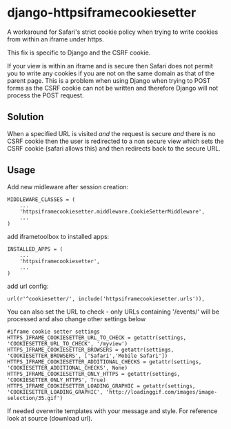 django-httpsiframecookiesetter
==============================

A workaround for Safari's strict cookie policy when trying to write cookies from within an iframe under https.

This fix is specific to Django and the CSRF cookie.

If your view is within an iframe and is secure then Safari does not permit you to write any cookies if you are not on the same domain as that of the parent page. This is a problem when using Django when trying to POST forms as the CSRF cookie can not be written and therefore Django will not process the POST request.

Solution
-----

When a specified URL is visited _and_ the request is secure _and_ there is no CSRF cookie then the user is redirected to a non secure view which sets the CSRF cookie (safari allows this) and then redirects back to the secure URL.

Usage
-----
Add new midleware after session creation:

    MIDDLEWARE_CLASSES = (
        ...
        'httpsiframecookiesetter.middleware.CookieSetterMiddleware',
        ...
    )

add iframetoolbox to installed apps:

    INSTALLED_APPS = (
        ...
        'httpsiframecookiesetter',
        ...
    )

add url config:

    url(r'^cookiesetter/', include('httpsiframecookiesetter.urls')),


You can also set the URL to check - only URLs containing '/events/' will be processed and also change other settings below

    #iframe cookie setter settings
    HTTPS_IFRAME_COOKIESETTER_URL_TO_CHECK = getattr(settings, 'COOKIESETTER_URL_TO_CHECK', '/myview')
    HTTPS_IFRAME_COOKIESETTER_BROWSERS = getattr(settings, 'COOKIESETTER_BROWSERS', ['Safari','Mobile Safari'])
    HTTPS_IFRAME_COOKIESETTER_ADDITIONAL_CHECKS = getattr(settings, 'COOKIESETTER_ADDITIONAL_CHECKS', None)
    HTTPS_IFRAME_COOKIESETTER_ONLY_HTTPS = getattr(settings, 'COOKIESETTER_ONLY_HTTPS', True)
    HTTPS_IFRAME_COOKIESETTER_LOADING_GRAPHIC = getattr(settings, 'COOKIESETTER_LOADING_GRAPHIC', 'http://loadinggif.com/images/image-selection/35.gif')

If needed overwrite templates with your message and style. For reference look at source (download url).